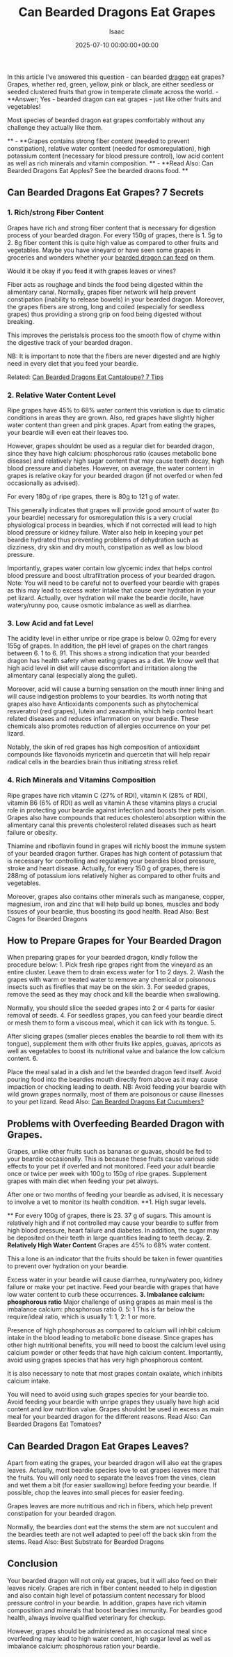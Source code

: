 ﻿---
title: Can Bearded Dragons Eat Grapes
description: In this article I've answered this question - can bearded dragon eat grapes? Grapes, whether red, green, yellow, pink or black, are either seedless or seeded...
slug: /can-bearded-dragons-eat-grapes/
date: 2025-07-10 00:00:00+00:00
lastmod: 2025-07-10 00:00:00+03:00
author: Isaac
categories:
- Guide
- Lizard
tags:
- guide
- bearded
- dragon
layout: post
---

In this article I've answered this question - can bearded [dragon](https://pestpolicy.com/can-bearded-dragons-eat-bananas/) eat grapes? Grapes, whether red, green, yellow, pink or black, are either seedless or seeded clustered fruits that grow in temperate climate across the world. - **Answer; Yes - bearded dragon can eat grapes - just like other fruits and vegetables!

Most species of bearded dragon eat grapes comfortably without any challenge they actually like them.

** - **Grapes contains strong fiber content (needed to prevent constipation), relative water content (needed for osmoregulation), high potassium content (necessary for blood pressure control), low acid content as well as rich minerals and vitamin composition. ** - **Read Also: Can Bearded Dragons Eat Apples? See the bearded draons food. **

##  Can Bearded Dragons Eat Grapes? 7 Secrets

###  1. Rich/strong Fiber Content

Grapes have rich and strong fiber content that is necessary for digestion process of your bearded dragon. For every 150g of grapes, there is 1. 5g to 2. 8g fiber content this is quite high value as compared to other fruits and vegetables. Maybe you have vineyard or have seen some grapes in groceries and wonders whether your [bearded dragon can feed](https://vcahospitals.com/know-your-pet/bearded-dragons-feeding) on them.

Would it be okay if you feed it with grapes leaves or vines?

Fiber acts as roughage and binds the food being digested within the alimentary canal. Normally, grapes fiber network will help prevent constipation (inability to release bowels) in your bearded dragon. Moreover, the grapes fibers are strong, long and coiled (especially for seedless grapes) thus providing a strong grip on food being digested without breaking.

This improves the peristalsis process too the smooth flow of chyme within the digestive track of your bearded dragon.

NB: It is important to note that the fibers are never digested and are highly need in every diet that you feed your beardie.

Related: [Can Bearded Dragons Eat Cantaloupe? 7 Tips](https://pestpolicy.com/can-bearded-dragons-eat-cantaloupe/)

###  2. Relative Water Content Level

Ripe grapes have 45% to 68% water content this variation is due to climatic conditions in areas they are grown. Also, red grapes have slightly higher water content than green and pink grapes. Apart from eating the grapes, your beardie will even eat their leaves too.

However, grapes shouldnt be used as a regular diet for bearded dragon, since they have high calcium: phosphorous ratio (causes metabolic bone disease) and relatively high sugar content that may cause teeth decay, high blood pressure and diabetes. However, on average, the water content in grapes is relative okay for your bearded dragon (if not overfed or when fed occasionally as advised).

For every 180g of ripe grapes, there is 80g to 121 g of water.

This generally indicates that grapes will provide good amount of water (to your beardie) necessary for osmoregulation this is a very crucial physiological process in beardies, which if not corrected will lead to high blood pressure or kidney failure. Water also help in keeping your pet beardie hydrated thus preventing problems of dehydration such as dizziness, dry skin and dry mouth, constipation as well as low blood pressure.

Importantly, grapes water contain low glycemic index that helps control blood pressure and boost ultrafiltration process of your bearded dragon. Note: You will need to be careful not to overfeed your beardie with grapes as this may lead to excess water intake that cause over hydration in your pet lizard. Actually, over hydration will make the beardie docile, have watery/runny poo, cause osmotic imbalance as well as diarrhea.

###  3. Low Acid and fat Level

The acidity level in either unripe or ripe grape is below 0. 02mg for every 155g of grapes. In addition, the pH level of grapes on the chart ranges between 6. 1 to 6. 91. This shows a strong indication that your bearded dragon has health safety when eating grapes as a diet. We know well that high acid level in diet will cause discomfort and irritation along the alimentary canal (especially along the gullet).

Moreover, acid will cause a burning sensation on the mouth inner lining and will cause indigestion problems to your beardies. Its worth noting that grapes also have Antioxidants components such as phytochemical resveratrol (red grapes), lutein and zeaxanthin, which help control heart related diseases and reduces inflammation on your beardie. These chemicals also promotes reduction of allergies occurrence on your pet lizard.

Notably, the skin of red grapes has high composition of antioxidant compounds like flavonoids myricetin and quercetin that will help repair radical cells in the beardies brain thus initiating stress relief.

###  4. Rich Minerals and Vitamins Composition

Ripe grapes have rich vitamin C (27% of RDI), vitamin K (28% of RDI), vitamin B6 (6% of RDI) as well as vitamin A these vitamins plays a crucial role in protecting your beardie against infection and boosts their pets vision. Grapes also have compounds that reduces cholesterol absorption within the alimentary canal this prevents cholesterol related diseases such as heart failure or obesity.

Thiamine and riboflavin found in grapes will richly boost the immune system of your bearded dragon further. Grapes has high content of potassium that is necessary for controlling and regulating your beardies blood pressure, stroke and heart disease. Actually, for every 150 g of grapes, there is 288mg of potassium ions relatively higher as compared to other fruits and vegetables.

Moreover, grapes also contains other minerals such as manganese, copper, magnesium, iron and zinc that will help build up bones, muscles and body tissues of your beardie, thus boosting its good health. Read Also: Best Cages for Bearded Dragons

##  How to Prepare Grapes for Your Bearded Dragon

When preparing grapes for your bearded dragon, kindly follow the procedure below: 1. Pick fresh ripe grapes right from the vineyard as an entire cluster. Leave them to drain excess water for 1 to 2 days. 2. Wash the grapes with warm or treated water to remove any chemical or poisonous insects such as fireflies that may be on the skin. 3. For seeded grapes, remove the seed as they may chock and kill the beardie when swallowing.

Normally, you should slice the seeded grapes into 2 or 4 parts for easier removal of seeds. 4. For seedless grapes, you can feed your beardie direct or mesh them to form a viscous meal, which it can lick with its tongue. 5.

After slicing grapes (smaller pieces enables the beardie to roll them with its tongue), supplement them with other fruits like apples, guavas, apricots as well as vegetables to boost its nutritional value and balance the low calcium content. 6.

Place the meal salad in a dish and let the bearded dragon feed itself. Avoid pouring food into the beardies mouth directly from above as it may cause impaction or chocking leading to death. NB: Avoid feeding your beardie with wild grown grapes normally, most of them are poisonous or cause illnesses to your pet lizard. Read Also: [Can Bearded Dragons Eat Cucumbers? ](https://pestpolicy.com/can-bearded-dragons-eat-cucumbers/)

##  Problems with Overfeeding Bearded Dragon with Grapes.

Grapes, unlike other fruits such as bananas or guavas, should be fed to your beardie occasionally. This is because these fruits cause various side effects to your pet if overfed and not monitored. Feed your adult beardie once or twice per week with 100g to 150g of ripe grapes. Supplement grapes with main diet when feeding your pet always.

After one or two months of feeding your beardie as advised, it is necessary to involve a vet to monitor its health condition. **1. High sugar levels.

** For every 100g of grapes, there is 23. 37 g of sugars. This amount is relatively high and if not controlled may cause your beardie to suffer from high blood pressure, heart failure and diabetes. In addition, the sugar may be deposited on their teeth in large quantities leading to teeth decay. **2. Relatively High Water Content** Grapes are 45% to 68% water content.

This a lone is an indicator that the fruits should be taken in fewer quantities to prevent over hydration on your beardie.

Excess water in your beardie will cause diarrhea, runny/watery poo, kidney failure or make your pet inactive. Feed your beardie with grapes that have low water content to curb these occurrences. **3. Imbalance calcium: phosphorous ratio** Major challenge of using grapes as main meal is the imbalance calcium: phosphorous ratio 0. 5: 1 This is far below the require/ideal ratio, which is usually 1: 1, 2: 1 or more.

Presence of high phosphorous as compared to calcium will inhibit calcium intake in the blood leading to metabolic bone disease. Since grapes has other high nutritional benefits, you will need to boost the calcium level using calcium powder or other feeds that have high calcium content. Importantly, avoid using grapes species that has very high phosphorous content.

It is also necessary to note that most grapes contain oxalate, which inhibits calcium intake.

You will need to avoid using such grapes species for your beardie too. Avoid feeding your beardie with unripe grapes they usually have high acid content and low nutrition value. Grapes shouldnt be used in excess as main meal for your bearded dragon for the different reasons. Read Also: Can Bearded Dragons Eat Tomatoes?

##  Can Bearded Dragon Eat Grapes Leaves?

Apart from eating the grapes, your bearded dragon will also eat the grapes leaves. Actually, most beardie species love to eat grapes leaves more that the fruits. You will only need to separate the leaves from the vines, clean and wet them a bit (for easier swallowing) before feeding your beardie. If possible, chop the leaves into small pieces for easier feeding.

Grapes leaves are more nutritious and rich in fibers, which help prevent constipation for your bearded dragon.

Normally, the beardies dont eat the stems the stem are not succulent and the beardies teeth are not well adapted to peel off the back skin from the stems. Read Also: Best Substrate for Bearded Dragons

##  Conclusion

Your bearded dragon will not only eat grapes, but it will also feed on their leaves nicely. Grapes are rich in fiber content needed to help in digestion and also contain high level of potassium content necessary for blood pressure control in your beardie. In addition, grapes have rich vitamin composition and minerals that boost beardies immunity. For beardies good health, always involve qualified veterinary for checkup.

However, grapes should be administered as an occasional meal since overfeeding may lead to high water content, high sugar level as well as imbalance calcium: phosphorous ration your beardie.

